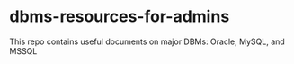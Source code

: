 # dbms-resources-for-admins
This repo contains useful documents on major DBMs: Oracle, MySQL, and MSSQL
